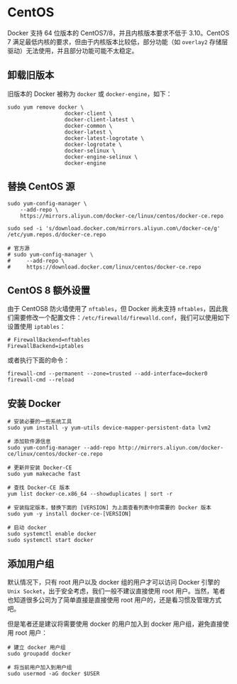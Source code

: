 # CentOS

Docker 支持 64 位版本的 CentOS7/8，并且内核版本要求不低于 3.10。CentOS 7 满足最低内核的要求，但由于内核版本比较低，部分功能（如 `overlay2` 存储层驱动）无法使用，并且部分功能可能不太稳定。

## 卸载旧版本

旧版本的 Docker 被称为 `docker` 或 `docker-engine`，如下：

```text
sudo yum remove docker \
                  docker-client \
                  docker-client-latest \
                  docker-common \
                  docker-latest \
                  docker-latest-logrotate \
                  docker-logrotate \
                  docker-selinux \
                  docker-engine-selinux \
                  docker-engine
```

## 替换 CentOS 源

```text
sudo yum-config-manager \
    --add-repo \
    https://mirrors.aliyun.com/docker-ce/linux/centos/docker-ce.repo

sudo sed -i 's/download.docker.com/mirrors.aliyun.com\/docker-ce/g' /etc/yum.repos.d/docker-ce.repo

# 官方源
# sudo yum-config-manager \
#     --add-repo \
#     https://download.docker.com/linux/centos/docker-ce.repo
```

## CentOS 8 额外设置

由于 CentOS8 防火墙使用了 `nftables`，但 Docker 尚未支持 `nftables`，因此我们需要修改一个配置文件：`/etc/firewalld/firewalld.conf`，我们可以使用如下设置使用 `iptables`：

```text
# FirewallBackend=nftables
FirewallBackend=iptables
```

或者执行下面的命令：

```text
firewall-cmd --permanent --zone=trusted --add-interface=docker0
firewall-cmd --reload
```

## 安装 Docker

```text
# 安装必要的一些系统工具
sudo yum install -y yum-utils device-mapper-persistent-data lvm2

# 添加软件源信息
sudo yum-config-manager --add-repo http://mirrors.aliyun.com/docker-ce/linux/centos/docker-ce.repo

# 更新并安装 Docker-CE
sudo yum makecache fast

# 查找 Docker-CE 版本
yum list docker-ce.x86_64 --showduplicates | sort -r

# 安装指定版本，替换下面的 [VERSION] 为上面查看列表中你需要的 Docker 版本
sudo yum -y install docker-ce-[VERSION]

# 启动 docker
sudo systemctl enable docker
sudo systemctl start docker
```

## 添加用户组

默认情况下，只有 root 用户以及 docker 组的用户才可以访问 Docker 引擎的 `Unix Socket`，出于安全考虑，我们一般不建议直接使用 root 用户。当然，笔者也知道很多公司为了简单直接是直接使用 root 用户的，还是看习惯及管理方式吧。

但是笔者还是建议将需要使用 docker 的用户加入到 docker 用户组，避免直接使用 root 用户：

```text
# 建立 docker 用户组
sudo groupadd docker

# 将当前用户加入到用户组
sudo usermod -aG docker $USER
```


